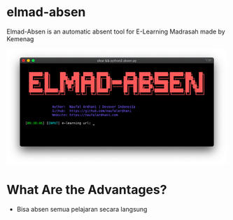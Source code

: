 # elmad-absen
Elmad-Absen is an automatic absent tool for E-Learning Madrasah made by Kemenag 

<p align="center">
  <img src="img.png" width="700" alt="accessibility text">
</p>

# What Are the Advantages?
- Bisa absen semua pelajaran secara langsung

